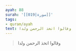 ```yaml
---
ayah: 88
surah: '[[019|سورة]]'
tags:
- quran/ayah
text: وقالوا اتخذ الرحمن ولدا
---
```

> وقالوا اتخذ الرحمن ولدا
